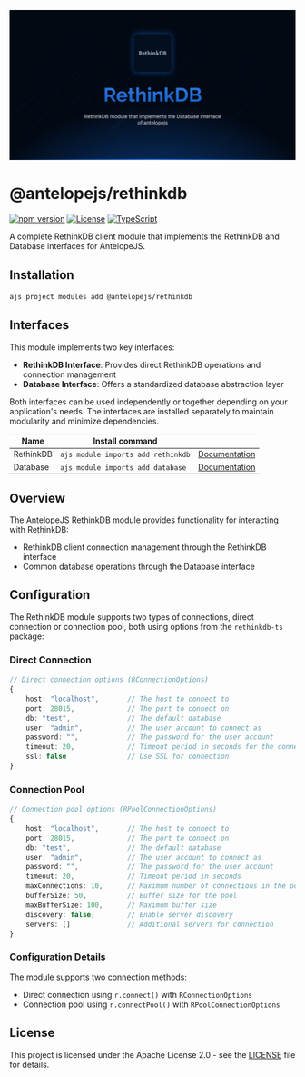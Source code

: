 ![RethinkDB](.github/social-card.png)

# @antelopejs/rethinkdb

[![npm version](https://img.shields.io/npm/v/@antelopejs/rethinkdb.svg)](https://www.npmjs.com/package/@antelopejs/rethinkdb)
[![License](https://img.shields.io/badge/license-Apache--2.0-blue.svg)](https://opensource.org/licenses/Apache-2.0)
[![TypeScript](https://img.shields.io/badge/TypeScript-5.0-blue)](https://www.typescriptlang.org/)

A complete RethinkDB client module that implements the RethinkDB and Database interfaces for AntelopeJS.

## Installation

```bash
ajs project modules add @antelopejs/rethinkdb
```

## Interfaces

This module implements two key interfaces:

- **RethinkDB Interface**: Provides direct RethinkDB operations and connection management
- **Database Interface**: Offers a standardized database abstraction layer

Both interfaces can be used independently or together depending on your application's needs. The interfaces are installed separately to maintain modularity and minimize dependencies.


| Name          | Install command                         |            |
| ------------- | --------------------------------------- | ---------- |
| RethinkDB     | `ajs module imports add rethinkdb`      | [Documentation](https://github.com/AntelopeJS/interface-rethinkdb) |
| Database      | `ajs module imports add database`       | [Documentation](https://github.com/AntelopeJS/interface-database) |

## Overview

The AntelopeJS RethinkDB module provides functionality for interacting with RethinkDB:

- RethinkDB client connection management through the RethinkDB interface
- Common database operations through the Database interface

## Configuration

The RethinkDB module supports two types of connections, direct connection or connection pool, both using options from the `rethinkdb-ts` package:

### Direct Connection

```typescript
// Direct connection options (RConnectionOptions)
{
    host: "localhost",       // The host to connect to
    port: 28015,             // The port to connect on
    db: "test",              // The default database
    user: "admin",           // The user account to connect as
    password: "",            // The password for the user account
    timeout: 20,             // Timeout period in seconds for the connection to be opened
    ssl: false               // Use SSL for connection
}
```

### Connection Pool

```typescript
// Connection pool options (RPoolConnectionOptions)
{
    host: "localhost",       // The host to connect to
    port: 28015,             // The port to connect on
    db: "test",              // The default database
    user: "admin",           // The user account to connect as
    password: "",            // The password for the user account
    timeout: 20,             // Timeout period in seconds
    maxConnections: 10,      // Maximum number of connections in the pool
    bufferSize: 50,          // Buffer size for the pool
    maxBufferSize: 100,      // Maximum buffer size
    discovery: false,        // Enable server discovery
    servers: []              // Additional servers for connection
}
```

### Configuration Details

The module supports two connection methods:

- Direct connection using `r.connect()` with `RConnectionOptions`
- Connection pool using `r.connectPool()` with `RPoolConnectionOptions`

## License

This project is licensed under the Apache License 2.0 - see the [LICENSE](LICENSE) file for details.
